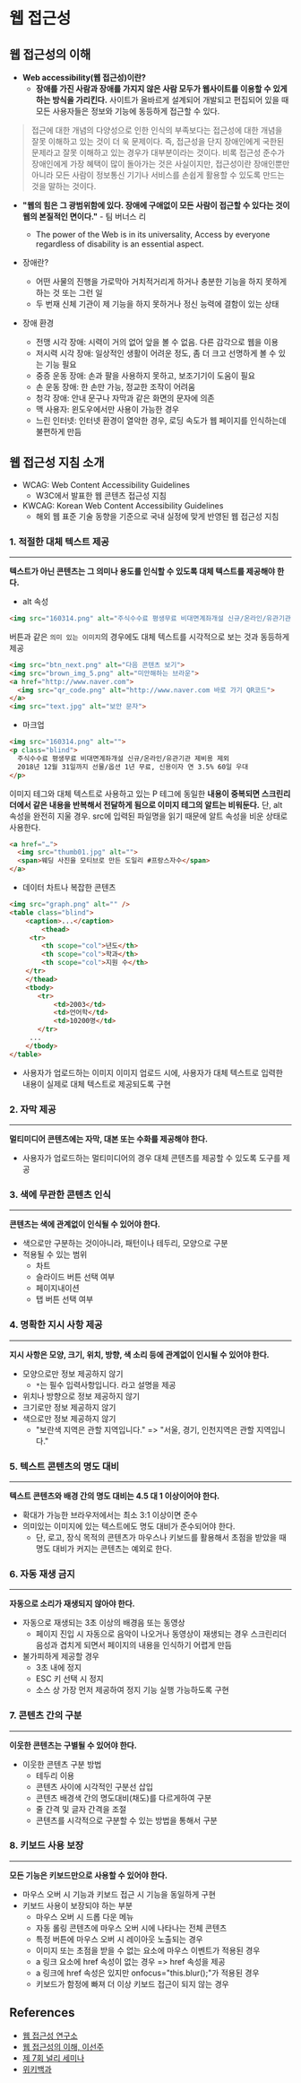 # 웹 접근성

## 웹 접근성의 이해
* **Web accessibility(웹 접근성)이란?**
  * **장애를 가진 사람과 장애를 가지지 않은 사람 모두가 웹사이트를 이용할 수 있게 하는 방식을 가리킨다.** 사이트가 올바르게 설계되어 개발되고 편집되어 있을 때 모든 사용자들은 정보와 기능에 동등하게 접근할 수 있다.

> 접근에 대한 개념의 다양성으로 인한 인식의 부족보다는 접근성에 대한 개념을 잘못 이해하고 있는 것이 더 욱 문제이다. 즉, 접근성을 단지 장애인에게 국한된 문제라고 잘못 이해하고 있는 경우가 대부분이라는 것이다. 비록 접근성 준수가 장애인에게 가장 혜택이 많이 돌아가는 것은 사실이지만, 접근성이란 장애인뿐만 아니라 모든 사람이 정보통신 기기나 서비스를 손쉽게 활용할 수 있도록 만드는 것을 말하는 것이다.

* **"웹의 힘은 그 광범위함에 있다. 장애에 구애없이 모든 사람이 접근할 수 있다는 것이 웹의 본질적인 면이다."** - 팀 버너스 리
  * The power of the Web is in its universality, Access by everyone regardless of disability is an essential aspect.

* 장애란?
  * 어떤 사물의 진행을 가로막아 거치적거리게 하거나 충분한 기능을 하지 못하게 하는 것 또는 그런 일
  * 두 번재 신체 기관이 제 기능을 하지 못하거나 정신 능력에 결함이 있는 상태

* 장애 환경
  * 전맹 시각 장애: 시력이 거의 없어 앞을 볼 수 없음. 다른 감각으로 웹을 이용
  * 저시력 시각 장애: 일상적인 생활이 어려운 정도, 좀 더 크고 선명하게 볼 수 있는 기능 필요
  * 중증 운동 장애: 손과 팔을 사용하지 못하고, 보조기기이 도움이 필요
  * 손 운동 장애: 한 손만 가능, 정교한 조작이 어려움
  * 청각 장애: 안내 문구나 자막과 같은 화면의 문자에 의존
  * 맥 사용자: 윈도우에서만 사용이 가능한 경우
  * 느린 인터넷: 인터넷 환경이 열악한 경우, 로딩 속도가 웹 페이지를 인식하는데 불편하게 만듬

## 웹 접근성 지침 소개
* WCAG: Web Content Accessibility Guidelines
  * W3C에서 발표한 웹 콘텐츠 접근성 지침
* KWCAG: Korean Web Content Accessibility Guidelines
  * 해외 웹 표준 기술 동향을 기준으로 국내 실정에 맞게 반영된 웹 접근성 지침

### 1. 적절한 대체 텍스트 제공
---
**텍스트가 아닌 콘텐츠는 그 의미나 용도를 인식할 수 있도록 대체 텍스트를 제공해야 한다.**

* alt 속성
```html
<img src="160314.png" alt="주식수수료 평생무료 비대면계좌개설 신규/온라인/유관기관 제비용 제외 2018년 12월 31일까지 선물/옵션 1년 무료, 신용이자 연 3.5% 60일 우대">
```

버튼과 같은 `의미 있는 이미지`의 경우에도 대체 텍스트를 시각적으로 보는 것과 동등하게 제공
```html
<img src="btn_next.png" alt="다음 콘텐츠 보기">
<img src="brown_img_5.png" alt="미안해하는 브라운">
<a href="http://www.naver.com">
  <img src="qr_code.png" alt="http://www.naver.com 바로 가기 QR코드">
</a>
<img src="text.jpg" alt="보안 문자">
```

* 마크업
```html
<img src="160314.png" alt="">
<p class="blind">
  주식수수료 평생무료 비대면계좌개설 신규/온라인/유관기관 제비용 제외  
  2018년 12월 31일까지 선물/옵션 1년 무료, 신용이자 연 3.5% 60일 우대
</p>
```
이미지 테그와 대체 텍스트로 사용하고 있는 P 테그에 동일한 **내용이 중복되면 스크린리더에서 같은 내용을 반복해서 전달하게 됨으로 이미지 테그의 알트는 비워둔다.** 단, alt 속성을 완전히 지울 경우. src에 입력된 파일명을 읽기 때문에 알트 속성을 비운 상태로 사용한다.

```html
<a href="…">
  <img src="thumb01.jpg" alt="">
  <span>웨딩 사진을 모티브로 만든 도일리 #프랑스자수</span>
</a>
```

* 데이터 차트나 복잡한 콘텐츠
```html
<img src="graph.png" alt="" />
<table class="blind">
    <caption>...</caption>
        <thead>
	 <tr>
	    <th scope="col">년도</th>
	    <th scope="col">학과</th>
	    <th scope="col">지원 수</th>
	</tr>
    </thead>
    <tbody>
       <tr>
           <td>2003</td>
           <td>언어학</td>
           <td>10200명</td>
       </tr>
     ...
    </tbody>
</table>
```

* 사용자가 업로드하는 이미지
이미지 업로드 시에, 사용자가 대체 텍스트로 입력한 내용이 실제로 대체 텍스트로 제공되도록 구현

### 2. 자막 제공
---
**멀티미디어 콘텐츠에는 자막, 대본 또는 수화를 제공해야 한다.**
* 사용자가 업로드하는 멀티미디어의 경우 대체 콘텐츠를 제공할 수 있도록 도구를 제공

### 3. 색에 무관한 콘텐츠 인식
---
**콘텐츠는 색에 관계없이 인식될 수 있어야 한다.**
* 색으로만 구분하는 것이아니라, 패턴이나 테두리, 모양으로 구분
* 적용될 수 있는 범위
  * 차트
  * 슬라이드 버튼 선택 여부
  * 페이지내이션
  * 탭 버튼 선택 여부

### 4. 명확한 지시 사항 제공
---
**지시 사항은 모양, 크기, 위치, 방향, 색 소리 등에 관계없이 인시될 수 있어야 한다.**
* 모양으로만 정보 제공하지 않기
  * `*`는 필수 입력사항입니다. 라고 설명을 제공
* 위치나 방향으로 정보 제공하지 않기
* 크기로만 정보 제공하지 않기
* 색으로만 정보 제공하지 않기
  * "보란색 지역은 관할 지역입니다." => "서울, 경기, 인천지역은 관할 지역입니다."

### 5. 텍스트 콘텐츠의 명도 대비
---
**텍스트 콘텐츠와 배경 간의 명도 대비는 4.5 대 1 이상이어야 한다.**
* 확대가 가능한 브라우저에서는 최소 3:1 이상이면 준수
* 의미있는 이미지에 있는 텍스트에도 명도 대비가 준수되어야 한다.
  * 단, 로고, 장식 목적의 콘텐츠가 마우스나 키보드를 활용해서 초점을 받았을 때 명도 대비가 커지는 콘텐츠는 예외로 한다.

### 6. 자동 재생 금지
---
**자동으로 소리가 재생되지 않아야 한다.**
* 자동으로 재생되는 3초 이상의 배경음 또는 동영상
  * 페이지 진입 시 자동으로 음악이 나오거나 동영상이 재생되는 경우 스크린리더 음성과 겹치게 되면서 페이지의 내용을 인식하기 어렵게 만듬
* 불가피하게 제공할 경우
  * 3초 내에 정지
  * ESC 키 선택 시 정지
  * 소스 상 가장 먼저 제공하여 정지 기능 실행 가능하도록 구현

### 7. 콘텐츠 간의 구분
---
**이웃한 콘텐츠는 구별될 수 있어야 한다.**
* 이웃한 콘텐츠 구분 방법
  * 테두리 이용
  * 콘텐츠 사이에 시각적인 구분선 삽입
  * 콘텐츠 배경색 간의 명도대비(채도)를 다르게하여 구분
  * 줄 간격 및 글자 간격을 조절
  * 콘텐츠를 시각적으로 구분할 수 있는 방법을 통해서 구분


### 8. 키보드 사용 보장
---
**모든 기능은 키보드만으로 사용할 수 있어야 한다.**
* 마우스 오버 시 기능과 키보드 접근 시 기능을 동일하게 구현
* 키보드 사용이 보장되야 하는 부분
  * 마우스 오버 시 드롭 다운 메뉴
  * 자동 롤링 콘텐츠에 마우스 오버 시에 나타나는 전체 콘텐츠
  * 특정 버튼에 마우스 오버 시 레이아웃 노출되는 경우
  * 이미지 또는 초점을 받을 수 없는 요소에 마우스 이벤트가 적용된 경우
  * a 링크 요소에 href 속성이 없는 경우 => href 속성을 제공
  * a 링크에 href 속성은 있지만 onfocus="this.blur();"가 적용된 경우
  * 키보드가 함정에 빠져 더 이상 키보드 접근이 되지 않는 경우

## References
* [웹 접근성 연구소](https://www.wah.or.kr:444/Accessibility/define.asp)
* [웹 접근성의 이해, 이선주](https://www.edwith.org/web-accessibility/lecture/46005/)
* [제 7회 널리 세미나]()
* [위키백과](https://en.wikipedia.org/wiki/Web_accessibility)
